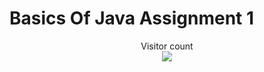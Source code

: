 # Basics Of Java Assignment 1

[]()

[]()

[]()

[]()

[]()

[]()

[]()





<p align="center"> 
  Visitor count<br>
  <img src="https://profile-counter.glitch.me/atharva-narkhede-java-basicsofjava/count.svg" />
</p>
